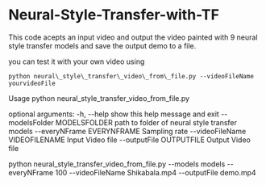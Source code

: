 # Neural-Style-Transfer-with-TF

This code acepts an input video and output the video painted with 9
neural style transfer models and save the output demo to a file. 

you can
test it with your own video using 


```
python neural\_style\_transfer\_video\_from\_file.py --videoFileName yourvideoFile
```

Usage python neural\_style\_transfer\_video\_from\_file.py

optional arguments: -h, --help show this help message and exit
--modelsFolder MODELSFOLDER path to folder of neural style transfer
models --everyNFrame EVERYNFRAME Sampling rate --videoFileName
VIDEOFILENAME Input Video file --outputFile OUTPUTFILE Output Video file

python neural\_style\_transfer\_video\_from\_file.py --models models
--everyNFrame 100 --videoFileName Shikabala.mp4 --outputFile demo.mp4

